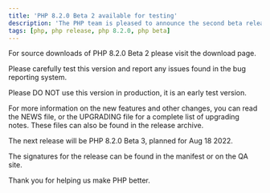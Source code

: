 ```yaml
---
title: 'PHP 8.2.0 Beta 2 available for testing' 
description: 'The PHP team is pleased to announce the second beta release of PHP 8.2.0, Beta 2. This continues the PHP 8.2 release cycle, the rough outline of which is specified in the PHP Wiki.' 
tags: [php, php release, php 8.2.0, php beta]
---
```


For source downloads of PHP 8.2.0 Beta 2 please visit the download page.

Please carefully test this version and report any issues found in the bug reporting system.

Please DO NOT use this version in production, it is an early test version.

For more information on the new features and other changes, you can read the NEWS file, or the UPGRADING file for a complete list of upgrading notes. These files can also be found in the release archive.

The next release will be PHP 8.2.0 Beta 3, planned for Aug 18 2022.

The signatures for the release can be found in the manifest or on the QA site.

Thank you for helping us make PHP better.

